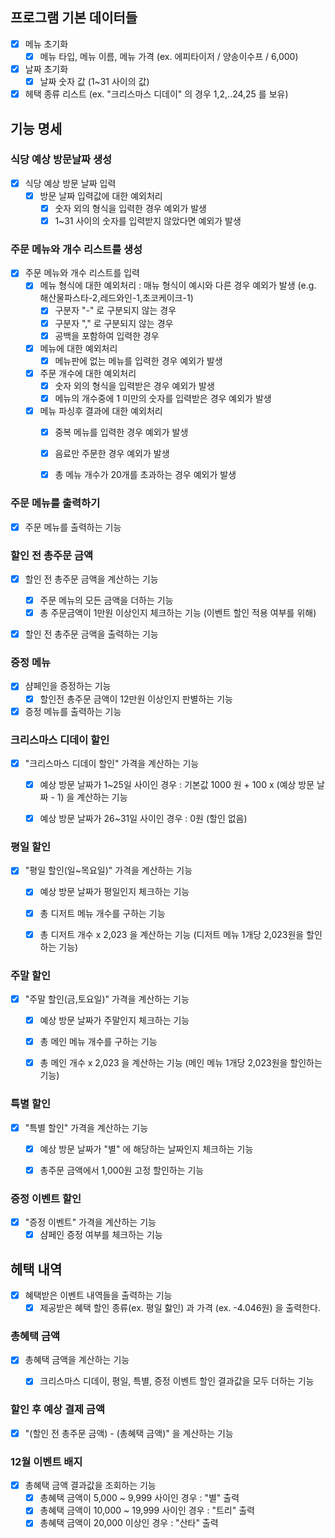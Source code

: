 
## 프로그램 기본 데이터들
- [X] 메뉴 초기화
    - [X] 메뉴 타입, 메뉴 이름, 메뉴 가격 (ex. 에피타이저 / 양송이수프 / 6,000)
- [X] 날짜 초기화
    - [X] 날짜 숫자 값 (1~31 사이의 값)
- [X] 헤택 종류 리스트 (ex. "크리스마스 디데이" 의 경우 1,2,..24,25 를 보유)

## 기능 명세

### 식당 예상 방문날짜 생성

- [X] 식당 예상 방문 날짜 입력
    - [X] 방문 날짜 입력값에 대한 예외처리
        - [X] 숫자 외의 형식을 입력한 경우 예외가 발생
        - [X] 1~31 사이의 숫자를 입력받지 않았다면 예외가 발생

### 주문 메뉴와 개수 리스트를 생성

- [X] 주문 메뉴와 개수 리스트를 입력
    - [X] 메뉴 형식에 대한 예외처리 : 매뉴 형식이 예시와 다른 경우 예외가 발생 (e.g. 해산물파스타-2,레드와인-1,초코케이크-1)
        - [X] 구분자 "-" 로 구분되지 않는 경우
        - [X] 구분자 "," 로 구분되지 않는 경우
        - [X] 공백을 포함하여 입력한 경우
    - [X] 메뉴에 대한 예외처리
        - [X] 메뉴판에 없는 메뉴를 입력한 경우 예외가 발생
    - [X] 주문 개수에 대한 예외처리
        - [X] 숫자 외의 형식을 입력받은 경우 예외가 발생
        - [X] 메뉴의 개수중에 1 미만의 숫자를 입력받은 경우 예외가 발생
    - [X] 메뉴 파싱후 결과에 대한 예외처리
        - [X] 중복 메뉴를 입력한 경우 예외가 발생
        - [X] 음료만 주문한 경우 예외가 발생
        - [X] 총 메뉴 개수가 20개를 초과하는 경우 예외가 발생


### 주문 메뉴를 출력하기
- [X] 주문 메뉴를 출력하는 기능


### 할인 전 총주문 금액
- [X] 할인 전 총주문 금액을 계산하는 기능
    - [X] 주문 메뉴의 모든 금액을 더하는 기능
    - [X] 총 주문금액이 1만원 이상인지 체크하는 기능 (이벤트 할인 적용 여부를 위해)
- [X] 할인 전 총주문 금액을 출력하는 기능


### 증정 메뉴
- [X] 샴페인을 증정하는 기능
    - [X] 할인전 총주문 금액이 12만원 이상인지 판별하는 기능
- [X] 증정 메뉴를 출력하는 기능

### 크리스마스 디데이 할인
- [X] "크리스마스 디데이 할인" 가격을 계산하는 기능
    - [X] 예상 방문 날짜가 1~25일 사이인 경우 : 기본값 1000 원 + 100 x (예상 방문 날짜 - 1) 을 계산하는 기능
    - [X] 예상 방문 날짜가 26~31일 사이인 경우 : 0원 (할인 없음)


### 평일 할인
- [X] "평일 할인(일~목요일)" 가격을 계산하는 기능
    - [X] 예상 방문 날짜가 평일인지 체크하는 기능
    - [X] 총 디저트 메뉴 개수를 구하는 기능
    - [X] 총 디저트 개수 x 2,023 을 계산하는 기능 (디저트 메뉴 1개당 2,023원을 할인하는 기능)


### 주말 할인
- [X] "주말 할인(금,토요일)" 가격을 계산하는 기능
    - [X] 예상 방문 날짜가 주말인지 체크하는 기능
    - [X] 총 메인 메뉴 개수를 구하는 기능
    - [X] 총 메인 개수 x 2,023 을 계산하는 기능 (메인 메뉴 1개당 2,023원을 할인하는 기능)


### 특별 할인
- [X] "특별 할인" 가격을 계산하는 기능
    - [X] 예상 방문 날짜가 "별" 에 해당하는 날짜인지 체크하는 기능
    - [X] 총주문 금액에서 1,000원 고정 할인하는 기능


### 증정 이벤트 할인
- [X] "증정 이벤트" 가격을 계산하는 기능
    - [X] 샴페인 증정 여부를 체크하는 기능

## 헤택 내역
- [X] 혜택받은 이벤트 내역들을 출력하는 기능
  - [X] 제공받은 혜택 할인 종류(ex. 평일 핧인) 과 가격 (ex. -4.046원) 을 출력한다.

### 총혜택 금액
- [X] 총혜택 금액을 계산하는 기능
    - [X] 크리스마스 디데이, 평일, 특별, 증정 이벤트 할인 결과값을 모두 더하는 기능


### 할인 후 예상 결제 금액
- [X] "(할인 전 총주문 금액) - (총혜택 금액)" 을 계산하는 기능

### 12월 이벤트 배지
- [X] 총혜택 금액 결과값을 조회하는 기능
    - [X] 총혜택 금액이 5,000 ~ 9,999 사이인 경우 : "별" 출력
    - [X] 총혜택 금액이 10,000 ~ 19,999 사이인 경우 : "트리" 출력
    - [X] 총혜택 금액이 20,000 이상인 경우 : "산타" 출력